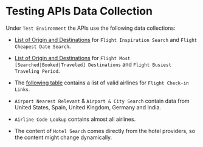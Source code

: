 # Testing APIs Data Collection

Under `Test Environment` the APIs use the following data collections:

- [List of Origin and Destinations](data/flightsearch.md) for `Flight Inspiration Search` and `Flight Cheapest Date Search`.

- [List of Origin and Destinations](data/ti.md) for `Flight Most [Searched|Booked|Traveled] Destinations` and `Flight Busiest Traveling Period`.

- The [following table](data/checkinlinks.md) contains a list of valid airlines for `Flight Check-in Links`.

- `Airport Nearest Relevant` & `Airport & City Search` contain data from United States, Spain, United Kingdom, Germany and India.

- `Airline Code Lookup` contains almost all airlines.

- The content of `Hotel Search` comes directly from the hotel providers, so the content might change dynamically.

